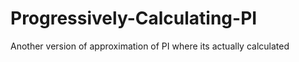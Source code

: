 # Progressively-Calculating-PI
Another version of approximation of PI where its actually calculated
